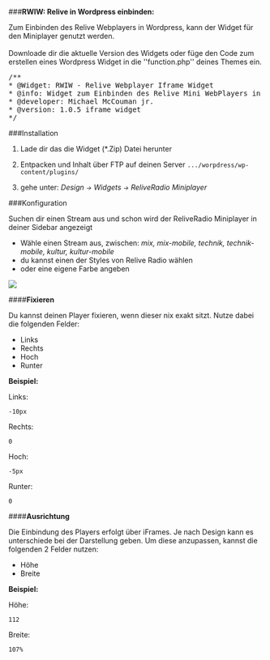 ###**RWIW: Relive in Wordpress einbinden:**

Zum Einbinden des Relive Webplayers in Wordpress, kann der Widget für den Miniplayer genutzt werden. <br><br>Downloade dir die aktuelle Version des Widgets oder füge den Code zum erstellen eines Wordpress Widget in die ''function.php'' deines Themes ein.

<pre>
/**
* @Widget: RWIW - Relive Webplayer Iframe Widget
* @info: Widget zum Einbinden des Relive Mini WebPlayers in die Wordpress Sidebar
* @developer: Michael McCouman jr.
* @version: 1.0.5 iframe widget
*/
</pre>


###Installation

1. Lade dir das die Widget (*.Zip) Datei herunter

2. Entpacken und Inhalt über FTP auf deinen Server
<code>.../worpdress/wp-content/plugins/</code>

3. gehe unter: 
<i>Design <small style>-></small> Widgets <small>-></small> ReliveRadio Miniplayer</i>


###Konfiguration

Suchen dir einen Stream aus und schon wird der ReliveRadio Miniplayer in deiner Sidebar angezeigt


* Wähle einen Stream aus, zwischen: <i>mix, mix-mobile, technik, technik-mobile, kultur, kultur-mobile</i>
* du kannst einen der Styles von Relive Radio wählen
* oder eine eigene Farbe angeben


<img src="http://doc.wikibyte.org/ReliveRadio/img/mix-widget.png"/>



####**Fixieren**

Du kannst deinen Player fixieren, wenn dieser nix exakt sitzt. Nutze dabei die folgenden Felder:

* Links
* Rechts
* Hoch
* Runter

**Beispiel:**

Links:
	
	-10px
	
Rechts:
	
	0
	
Hoch:
	
	-5px
	
Runter:
	
	0
	
####**Ausrichtung**
	
Die Einbindung des Players erfolgt über iFrames. Je nach Design kann es unterschiede bei der Darstellung geben. Um diese anzupassen, kannst die folgenden 2 Felder nutzen:

* Höhe
* Breite

**Beispiel:**

Höhe:
	
	112
	
Breite: 

	107%
<br>